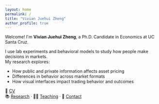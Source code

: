 ```yaml
---
layout: home
permalink: /
title: "Vivian Juehui Zheng"
author_profile: true
---
```


Welcome! I'm **Vivian Juehui Zheng**, a Ph.D. Candidate in Economics at UC Santa Cruz.

I use lab experiments and behavioral models to study how people make decisions in markets.  
My research explores:
- How public and private information affects asset pricing
- Differences in behavior across market formats
- How visual interfaces impact trading behavior and outcomes

📄 [CV](files/VivianZheng_CV.pdf)  
📚 [Research](/publications/) · 🧑‍🏫 [Teaching](/teaching/) · 💬 [Contact](mailto:vjzheng@ucsc.edu)
